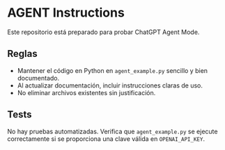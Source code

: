 # AGENT Instructions

Este repositorio está preparado para probar ChatGPT Agent Mode.

## Reglas

- Mantener el código en Python en `agent_example.py` sencillo y bien documentado.
- Al actualizar documentación, incluir instrucciones claras de uso.
- No eliminar archivos existentes sin justificación.

## Tests

No hay pruebas automatizadas. Verifica que `agent_example.py` se ejecute correctamente si se proporciona una clave válida en `OPENAI_API_KEY`.
